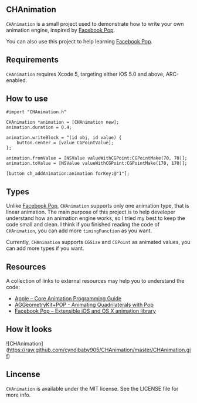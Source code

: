 ## CHAnimation ##

`CHAnimation` is a small project used to demonstrate how to write your own animation engine, inspired by [Facebook Pop](https://github.com/facebook/pop).

You can also use this project to help learning [Facebook Pop](https://github.com/facebook/pop). 



## Requirements ##

`CHAnimation` requires Xcode 5, targeting either iOS 5.0 and above, ARC-enabled.


## How to use ##


    #import "CHAnimation.h"

    CHAnimation *animation = [CHAnimation new];
    animation.duration = 0.4;
    
    animation.writeBlock = ^(id obj, id value) {
        button.center = [value CGPointValue];
    };

    animation.fromValue = [NSValue valueWithCGPoint:CGPointMake(70, 70)];
    animation.toValue = [NSValue valueWithCGPoint:CGPointMake(170, 170)];
    
    [button ch_addAnimation:animation forKey:@"1"];   


## Types ##

Unlike [Facebook Pop](https://github.com/facebook/pop),  `CHAnimation` supports only one animation type, that is linear animation. The main purpose of this project is to help developer understand how an animation engine works, so I tried my best to keep the code small and clean. I think if you finished reading the code of `CHAnimation`, you can add more `timingFunction` as you want.

Currently, `CHAnimation` supports `CGSize` and `CGPoint` as animated values, you can add more types if you want.


## Resources ##

A collection of links to external resources may help you to understand the code:

* [Apple – Core Animation Programming Guide](https://developer.apple.com/library/mac/documentation/Cocoa/Conceptual/CoreAnimation_guide/Introduction/Introduction.html)
* [AGGeometryKit+POP - Animating Quadrilaterals with Pop](https://github.com/hfossli/aggeometrykit-pop)
* [Facebook Pop – Extensible iOS and OS X animation library](https://github.com/facebook/pop)



## How it looks ##
![CHAnimation] (https://raw.github.com/cyndibaby905/CHAnimation/master/CHAnimation.gif)


## Lincense ##

`CHAnimation` is available under the MIT license. See the LICENSE file for more info.

